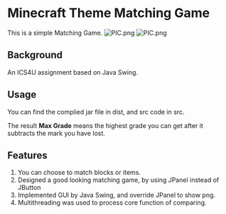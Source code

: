 # Minecraft Theme Matching Game

This is a simple Matching Game.
![PIC.png](https://i.ibb.co/6093HJq/Matching-Game.png)
![PIC.png](https://i.ibb.co/bsphjXM/Matching-Game2.png)

## Background

An ICS4U assignment based on Java Swing.

## Usage
You can find the complied jar file in dist, and src code in src.

The result **Max Grade** means the highest grade you can get after it subtracts the mark you have lost.

## Features
1. You can choose to match blocks or items.
2. Designed a good looking matching game, by using JPanel instead of JButton
3. Implemented GUI by Java Swing, and override JPanel to show png.
4. Multithreading was used to process core function of comparing.
